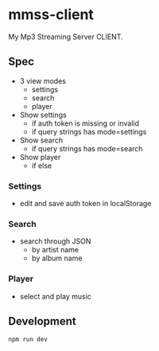 # mmss-client

My Mp3 Streaming Server CLIENT.

## Spec
- 3 view modes
  - settings
  - search
  - player
- Show settings
  - if auth token is missing or invalid
  - if query strings has mode=settings
- Show search
  - if query strings has mode=search
- Show player
  - if else

### Settings
- edit and save auth token in localStorage

### Search
- search through JSON
  - by artist name
  - by album name

### Player
- select and play music


## Development
```
npm run dev
```
